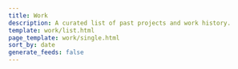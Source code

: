 ```yaml
---
title: Work
description: A curated list of past projects and work history.
template: work/list.html
page_template: work/single.html
sort_by: date
generate_feeds: false
---
```

